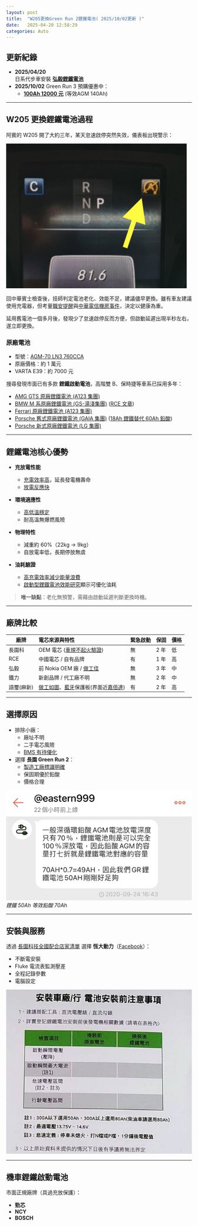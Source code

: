 ```yaml
---
layout: post
title:  "W205更換Green Run 2鋰鐵電池( 2025/10/02更新 )"
date:   2025-04-20 12:58:29
categories: Auto
---
```



## 更新紀錄
- **2025/04/20**  
  日系代步車安裝 [**弘毅鋰鐵電池**](/2025/hongy.html)
- **2025/10/02**
  Green Run 3 預購優惠中：
  - [**100Ah 12000 元**](/images/gr3preorder.jpg) (等效AGM 140Ah)

---

## W205 更換鋰鐵電池過程

阿賓的 W205 開了大約三年，某天怠速啟停突然失效，儀表板出現警示：

![怠速啟停警示](/images/mobile01-2c369a8b0d081e425e22a3473669b8a5.png)

回中華賓士檢查後，技師判定電池老化、效能不足，建議儘早更換。雖有車友建議使用充電器，但考量[職安提醒](/images/mobile01-bf779b919a196337aefb22699e99985c.png)與[中華電信機房事件](https://news.cts.com.tw/cts/general/200107/200107050064565.html)，決定以健康為重。

延用舊電池一個多月後，發現少了怠速啟停反而方便，但啟動延遲出現半秒左右，遂立即更換。

### 原廠電池
- 型號：[AGM-70 LN3 760CCA](https://1stbenz.blogspot.com/2020/12/w205-diy.html)  
- 原廠價格：約 1 萬元  
- VARTA E39：約 7000 元

搜尋發現市面已有多款 **鋰鐵啟動電池**，高階雙 B、保時捷等車系已採用多年：

- [AMG GTS 原廠鋰鐵電池 (A123 集團)](/images/mobile01-7d67125b54734bb28d07abf95093443a.jpg)  
- [BMW M 系原廠鋰鐵電池 (GS-湯淺集團)](/images/mobile01-81d254b7f6918b1eac9aa2a4440fbfca.jpg) ([RCE 文章](https://www.facebook.com/rce168/posts/3108944749152626/))  
- [Ferrari 原廠鋰鐵電池 (A123 集團)](/images/mobile01-cfe9a7cc7cdd738052e554606b90b83c.png)  
- [Porsche 舊式原廠鋰鐵電池 (GAIA 集團)](/images/mobile01-151dd2452c8d080349492f0cf7c9923b.jpg) ([18Ah 鋰鐵替代 60Ah 鉛酸](https://www.porsche.com/usa/aboutporsche/pressreleases/pag/?pool=international-de&id=2009-11-23-02))  
- [Porsche 新式原廠鋰鐵電池 (LG 集團)](/images/mobile01-0d70684543db915e701af1d426ee1423.jpg)

---

## 鋰鐵電池核心優勢

- **充放電性能**  
  - [充電效率高](/images/mobile01-d8c9d0d9da6aecd839d3e3fbe4be1398.png)，延長發電機壽命  
  - [放電反應快](/2025/lithium-vs-lead-analysis.html)  

- **環境適應性**  
  - [高低溫穩定](/images/mobile01-8aeff577382fa233baa6f5da8eaead0b.png)  
  - 耐高溫無爆燃風險  

- **物理特性**  
  - 減重約 60%（22kg → 9kg）  
  - 自放電率低，長期停放無虞  

- **油耗驗證**  
  - [高充電效率減少能量浪費](/2025/car-bms.html)  
  - [啟動型鋰鐵電池效能研究](/images/mobile01-be90eec739eb64e5d45690809d60a24e.png)顯示可優化油耗  

> **唯一缺點**：老化無預警，需藉由啟動延遲判斷更換時機。

---

## 廠牌比較

| 廠牌 | 電芯來源與特性 | 緊急啟動 | 保固 | 價格 |
|------|:-----------------|---------|------|------|
| 長園科 | OEM 電芯 ([車規不起火驗證](https://diysolarforum.com/resources/highstar-cell-datasheets.340/version/641/download?file=148434)) | 無 | 2 年 | 低 |
| RCE | 中國電芯 / 自有品牌 | 有 | 1 年 | 高 |
| 弘毅 | 前 Nokia OEM 廠 / [做工佳](https://youtu.be/qL8HSL3h-MU) | 無 | 3 年 | 中 |
| 鐵力 | 新創品牌 / 代工廠不明 | 無 | 2 年 | 中 |
| 語璽(麻新) | [做工如圖](/images/yuxi01.png)、[藍牙](/images/yuxi02.png)保護板(界面近[嘉佰達](/images/yuxi03.jpg)) | 有 | 2 年 | 高 |

---

## 選擇原因
- 排除小廠：  
  - 廠址不明  
  - 二手電芯風險  
  - [BMS 有待優化](/images/mobile01-963facbc4906f8ea3f5cb93f60bdb36a.png)  
- 選擇 **長園 Green Run 2**：  
  - [製造工廠標識明確](https://www.facebook.com/photo?fbid=1832214710195108&set=a.211963885553540)  
  - 保固期優於鉛酸  
  - 價格合理  

![鋰鐵 50Ah 等效鉛酸 70Ah](/images/mobile01-81fbeeeaa338e5404d6632e9dbe969f6.jpg)  
*鋰鐵 50Ah 等效鉛酸 70Ah*

---

## 安裝與服務
透過 [長園科技全國配合店家清單](https://www.facebook.com/GreenRunBattery/posts/2765154940462553) 選擇 **恆大動力**（[Facebook](https://www.facebook.com/MegaPowerEnergyTaiwan/)）：

- 不斷電安裝  
- Fluke 電流表監測壓差  
- 全程記錄參數  
- 電腦設定

![參數記錄規定](/images/mobile01-0ec50e4729271d6a0f8598a384cd1883.jpg)

---

## 機車鋰鐵啟動電池
市面正規廠牌（具過充放保護）：
- **勁芯**
- **NCY**
- **BOSCH**